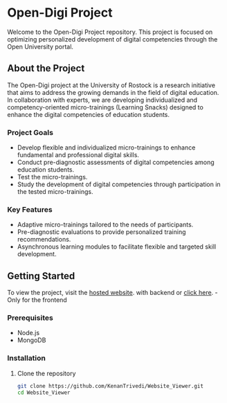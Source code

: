 # Open-Digi Project

Welcome to the Open-Digi Project repository. This project is focused on optimizing personalized development of digital competencies through the Open University portal.

## About the Project

The Open-Digi project at the University of Rostock is a research initiative that aims to address the growing demands in the field of digital education. In collaboration with experts, we are developing individualized and competency-oriented micro-trainings (Learning Snacks) designed to enhance the digital competencies of education students.

### Project Goals

- Develop flexible and individualized micro-trainings to enhance fundamental and professional digital skills.
- Conduct pre-diagnostic assessments of digital competencies among education students.
- Test the micro-trainings.
- Study the development of digital competencies through participation in the tested micro-trainings.

### Key Features

- Adaptive micro-trainings tailored to the needs of participants.
- Pre-diagnostic evaluations to provide personalized training recommendations.
- Asynchronous learning modules to facilitate flexible and targeted skill development.

## Getting Started

To view the project, visit the [hosted website](https://website-viewer.onrender.com). with backend
or [click here](https://kenantrivedi.github.io/Website_Viewer/). - Only for the frontend

### Prerequisites

- Node.js
- MongoDB

### Installation

1. Clone the repository
   ```bash
   git clone https://github.com/KenanTrivedi/Website_Viewer.git
   cd Website_Viewer
   ```
